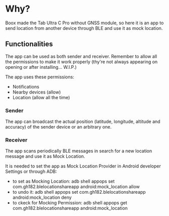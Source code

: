 # Why?
Boox made the Tab Ultra C Pro without GNSS module, so here it is an app to send location from another device through BLE and use it as mock location.
## Functionalities
The app can be used as both sender and receiver. Remember to allow all the permissions to make it work properly (thy're not always appearing on opening or after installing... W.I.P.)

The app uses these permissions:
- Notifications
- Nearby devices (allow)
- Location (allow all the time)
### Sender
The app can broadcast the actual position (latitude, longitude, altitude and accuracy) of the sender device or an arbitrary one.
### Receiver
The app scans periodically BLE messages in search for a new location message and use it as Mock Location.

It is needed to set the app as Mock Location Provider in Android developer Settings or through ADB:
- to set as Mocking Location: adb shell appops set com.gh182.blelocationshareapp android:mock_location allow
- to undo it: adb shell appops set com.gh182.blelocationshareapp android:mock_location deny
- to ckeck for Mocking Permission: adb shell appops get com.gh182.blelocationshareapp android:mock_location


